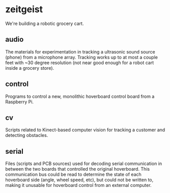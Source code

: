 # zeitgeist

We're building a robotic grocery cart.


## audio

The materials for experimentation in tracking a ultrasonic sound source (phone) from a microphone array. Tracking works up to at most a couple feet with ~30 degree resolution (not near good enough for a robot cart inside a grocery store).

## control

Programs to control a new, monolithic hoverboard control board from a Raspberry Pi.

## cv

Scripts related to Kinect-based computer vision for tracking a customer and detecting obstacles.

## serial

Files (scripts and PCB sources) used for decoding serial communication in between the two boards that controlled the original hoverboard. This communication bus could be read to determine the state of each hoverboard side (angle, wheel speed, etc), but could not be written to, making it unusable for hoverboard control from an external computer.

